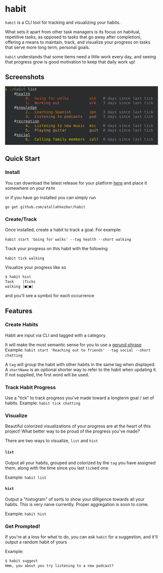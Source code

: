 # habit 

`habit` is a CLI tool for tracking and visualizing your habits.

What sets it apart from other task managers is its focus on habitual, repetitive tasks, as opposed to tasks that go away after completioni, offering a means to maintain, track, and visualize your progress on tasks that serve more long term, personal goals.

`habit` understands that some items need a little work every day, and seeing that progress grow is good motivation to keep that daily work up!

## Screenshots
![list-example](docs/images/list-example.png)


## Quick Start

### Install
You can download the latest release for your platform [here](https://github.com/atallahhezbor/habit/releases/latest) and place it somewhere on your `PATH`

or if you have go installed you can simply run
```
go get github.com/atallahhezbor/habit
```

### Create/Track
Once installed, create a habit to track a goal. For example:

`habit start 'Going for walks' --tag health --short walking`

Track your progress on this habit with the following

`habit tick walking`

Visualize your progress like so

```
$ habit hist
Task    |Ticks
walking |■|■|
```
and you'll see a symbol for each occurrence

## Features

### Create Habits

Habit are input via CLI and tagged with a category.

It will make the most semantic sense for you to use a [gerund phrase](https://en.wikipedia.org/wiki/Gerund) 
Example: `habit start 'Reaching out to friends' --tag social --short chatting`

A `tag` will group the habit with other habits in the same tag when displayed.
A `shortName` is an optional shorter way to refer to the habit when updating it. If not supplied, the first word will be used.


### Track Habit Progress 

Use a "tick" to track progress you've made toward a longterm goal / set of habits.
Example: `habit tick chatting`


### Visualize 

Beautiful colorized visualizations of your progress are at the heart of this project! What better way to be proud of the progress you've made?

There are two ways to visualize, `list` and `hist`

#### `list`
Output all your habits, grouped and colorized by the `tag` you have assigned them, along with the time since you last `tick`ed one.

Example: `habit list`

#### `hist`
Output a "histogram" of sorts to show your dilligence towards all your habits. This is very naive currently. Proper aggregation is soon to come.

Example: `habit hist`

### Get Prompted!

If you're at a loss for what to do, you can ask `habit` for a suggestion, and it'll output a random habit of yours

Example:
```
$ habit suggest
Hmm, you about you try listening to a new podcast?
```




